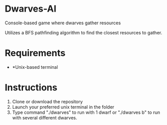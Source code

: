# Dwarves-AI
 Console-based game where dwarves gather resources

 Utilizes a BFS pathfinding algorithm to find the closest resources to gather.

# Requirements
 - *Unix-based terminal

# Instructions
  1. Clone or download the repository 
  2. Launch your preferred unix terminal in the folder
  3. Type command "./dwarves" to run with 1 dwarf or "./dwarves b" to run with several different dwarves.
